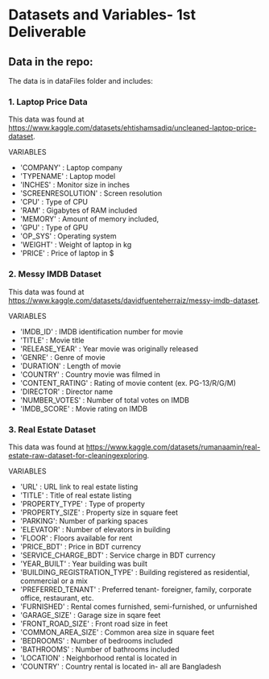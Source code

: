 # Datasets and Variables- 1st Deliverable

## Data in the repo:
The data is in dataFiles folder and includes:

### 1. Laptop Price Data
This data was found at https://www.kaggle.com/datasets/ehtishamsadiq/uncleaned-laptop-price-dataset.

VARIABLES
* 'COMPANY' : Laptop company
* 'TYPENAME' : Laptop model
* 'INCHES' : Monitor size in inches
* 'SCREENRESOLUTION' : Screen resolution
* 'CPU' : Type of CPU
* 'RAM' : Gigabytes of RAM included
* 'MEMORY' : Amount of memory included, 
* 'GPU' : Type of GPU
* 'OP_SYS' : Operating system
* 'WEIGHT' : Weight of laptop in kg
* 'PRICE' : Price of laptop in $

### 2. Messy IMDB Dataset
This data was found at https://www.kaggle.com/datasets/davidfuenteherraiz/messy-imdb-dataset.

VARIABLES
* 'IMDB_ID' : IMDB identification number for movie
* 'TITLE' : Movie title
* 'RELEASE_YEAR' : Year movie was originally released
* 'GENRE' : Genre of movie
* 'DURATION' : Length of movie
* 'COUNTRY' : Country movie was filmed in
* 'CONTENT_RATING' : Rating of movie content (ex. PG-13/R/G/M)
* 'DIRECTOR' : Director name
* 'NUMBER_VOTES' : Number of total votes on IMDB
* 'IMDB_SCORE' : Movie rating on IMDB

### 3. Real Estate Dataset
This data was found at https://www.kaggle.com/datasets/rumanaamin/real-estate-raw-dataset-for-cleaningexploring.

VARIABLES
* 'URL' : URL link to real estate listing
* 'TITLE' : Title of real estate listing
* 'PROPERTY_TYPE' : Type of property
* 'PROPERTY_SIZE' : Property size in square feet
* 'PARKING': Number of parking spaces
* 'ELEVATOR' : Number of elevators in building
* 'FLOOR' : Floors available for rent
* 'PRICE_BDT' : Price in BDT currency
* 'SERVICE_CHARGE_BDT' : Service charge in BDT currency
* 'YEAR_BUILT' : Year building was built
* 'BUILDING_REGISTRATION_TYPE' : Building registered as residential, commercial or a mix
* 'PREFERRED_TENANT' : Preferred tenant- foreigner, family, corporate office, restaurant, etc.
* 'FURNISHED' : Rental comes furnished, semi-furnished, or unfurnished
* 'GARAGE_SIZE' : Garage size in sqare feet
* 'FRONT_ROAD_SIZE' : Front road size in feet
* 'COMMON_AREA_SIZE' : Common area size in square feet
* 'BEDROOMS' : Number of bedrooms included
* 'BATHROOMS' : Number of bathrooms included
* 'LOCATION' : Neighborhood rental is located in
* 'COUNTRY' : Country rental is located in- all are Bangladesh
